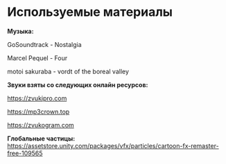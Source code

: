 # Используемые материалы

**Музыка:**

GoSoundtrack - Nostalgia

Marcel Pequel - Four

motoi sakuraba - vordt of the boreal valley

**Звуки взяты со следующих онлайн ресурсов:**

https://zvukipro.com

https://mp3crown.top

https://zvukogram.com

**Глобальные частицы:**
https://assetstore.unity.com/packages/vfx/particles/cartoon-fx-remaster-free-109565
